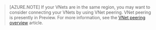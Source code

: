 >[AZURE.NOTE] If your VNets are in the same region, you may want to consider connecting your VNets by using VNet peering. VNet peering is presently in Preview. For more information, see the [VNet peering overview](virtual-network-peering-overview.md) article.